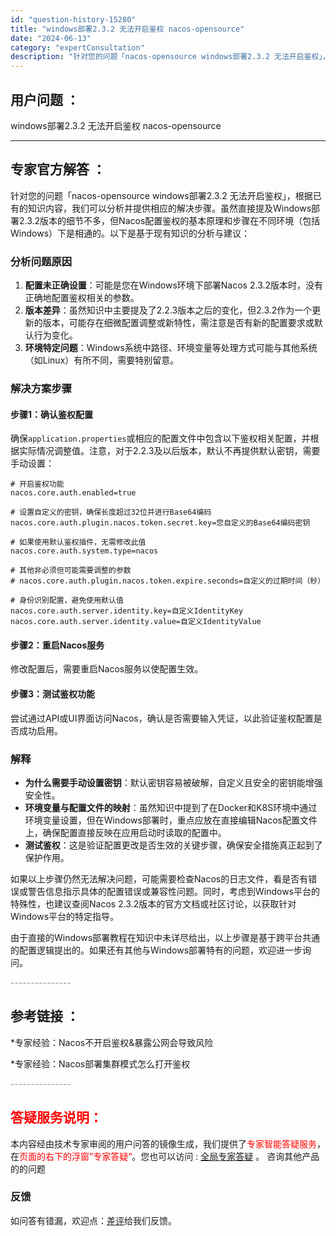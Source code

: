 ```yaml
---
id: "question-history-15280"
title: "windows部署2.3.2 无法开启鉴权 nacos-opensource"
date: "2024-06-13"
category: "expertConsultation"
description: "针对您的问题「nacos-opensource windows部署2.3.2 无法开启鉴权」，根据已有的知识内容，我们可以分析并提供相应的解决步骤。虽然直接提及Windows部署2.3.2版本的细节不多，但Nacos配置鉴权的基本原理和步骤在不同环境（包括Windows）下是相通的。以下是基于现有知"
---
```


## 用户问题 ： 
 windows部署2.3.2 无法开启鉴权 nacos-opensource 

---------------
## 专家官方解答 ：

针对您的问题「nacos-opensource windows部署2.3.2 无法开启鉴权」，根据已有的知识内容，我们可以分析并提供相应的解决步骤。虽然直接提及Windows部署2.3.2版本的细节不多，但Nacos配置鉴权的基本原理和步骤在不同环境（包括Windows）下是相通的。以下是基于现有知识的分析与建议：

### 分析问题原因

1. **配置未正确设置**：可能是您在Windows环境下部署Nacos 2.3.2版本时，没有正确地配置鉴权相关的参数。
2. **版本差异**：虽然知识中主要提及了2.2.3版本之后的变化，但2.3.2作为一个更新的版本，可能存在细微配置调整或新特性，需注意是否有新的配置要求或默认行为变化。
3. **环境特定问题**：Windows系统中路径、环境变量等处理方式可能与其他系统（如Linux）有所不同，需要特别留意。

### 解决方案步骤

#### 步骤1：确认鉴权配置
确保`application.properties`或相应的配置文件中包含以下鉴权相关配置，并根据实际情况调整值。注意，对于2.2.3及以后版本，默认不再提供默认密钥，需要手动设置：

```properties
# 开启鉴权功能
nacos.core.auth.enabled=true

# 设置自定义的密钥，确保长度超过32位并进行Base64编码
nacos.core.auth.plugin.nacos.token.secret.key=您自定义的Base64编码密钥

# 如果使用默认鉴权插件，无需修改此值
nacos.core.auth.system.type=nacos

# 其他非必须但可能需要调整的参数
# nacos.core.auth.plugin.nacos.token.expire.seconds=自定义的过期时间（秒）

# 身份识别配置，避免使用默认值
nacos.core.auth.server.identity.key=自定义IdentityKey
nacos.core.auth.server.identity.value=自定义IdentityValue
```

#### 步骤2：重启Nacos服务
修改配置后，需要重启Nacos服务以使配置生效。

#### 步骤3：测试鉴权功能
尝试通过API或UI界面访问Nacos，确认是否需要输入凭证，以此验证鉴权配置是否成功启用。

### 解释
- **为什么需要手动设置密钥**：默认密钥容易被破解，自定义且安全的密钥能增强安全性。
- **环境变量与配置文件的映射**：虽然知识中提到了在Docker和K8S环境中通过环境变量设置，但在Windows部署时，重点应放在直接编辑Nacos配置文件上，确保配置直接反映在应用启动时读取的配置中。
- **测试鉴权**：这是验证配置更改是否生效的关键步骤，确保安全措施真正起到了保护作用。

如果以上步骤仍然无法解决问题，可能需要检查Nacos的日志文件，看是否有错误或警告信息指示具体的配置错误或兼容性问题。同时，考虑到Windows平台的特殊性，也建议查阅Nacos 2.3.2版本的官方文档或社区讨论，以获取针对Windows平台的特定指导。

由于直接的Windows部署教程在知识中未详尽给出，以上步骤是基于跨平台共通的配置逻辑提出的。如果还有其他与Windows部署特有的问题，欢迎进一步询问。


<font color="#949494">---------------</font> 


## 参考链接 ：

*专家经验：Nacos不开启鉴权&暴露公网会导致风险 
 
 *专家经验：Nacos部署集群模式怎么打开鉴权 


 <font color="#949494">---------------</font> 
 


## <font color="#FF0000">答疑服务说明：</font> 

本内容经由技术专家审阅的用户问答的镜像生成，我们提供了<font color="#FF0000">专家智能答疑服务</font>，在<font color="#FF0000">页面的右下的浮窗”专家答疑“</font>。您也可以访问 : [全局专家答疑](https://opensource.alibaba.com/chatBot) 。 咨询其他产品的的问题

### 反馈
如问答有错漏，欢迎点：[差评](https://ai.nacos.io/user/feedbackByEnhancerGradePOJOID?enhancerGradePOJOId=15300)给我们反馈。
